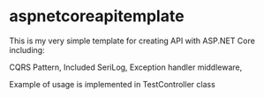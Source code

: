 # aspnetcoreapitemplate
This is my very simple template for creating API with ASP.NET Core including:

CQRS Pattern,
Included SeriLog,
Exception handler middleware,

Example of usage is implemented in TestController class
